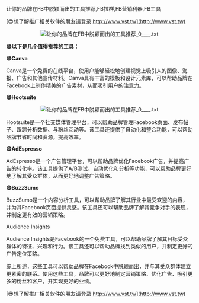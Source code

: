 让你的品牌在FB中脱颖而出的工具推荐,FB拉群,FB营销利器,FB工具

[😍想了解推广相关软件的朋友请登录 http://www.vst.tw](http://www.vst.tw)

 <center><img src="https://vst.tw/MP4/tuiguang/png/0.png" alt="让你的品牌在FB中脱颖而出的工具推荐_0____.txt"></center>

**😄以下是几个值得推荐的工具：**

**😄Canva**

Canva是一个免费的在线平台，使用户能够轻松地创建视觉上吸引人的图像、海报、广告和其他宣传材料。Canva具有丰富的模板和设计元素库，可以帮助品牌在Facebook上制作精美的广告素材，从而吸引用户的注意力。

**😄Hootsuite**

 <center><img src="https://vst.tw/MP4/tuiguang/png/6.png" alt="让你的品牌在FB中脱颖而出的工具推荐_0____.txt"></center>

Hootsuite是一个社交媒体管理平台，可以帮助品牌管理Facebook页面、发布帖子、跟踪分析数据、与粉丝互动等。该工具还提供了自动化和整合功能，可以帮助品牌节省时间和资源，提高效率。

**😄AdEspresso**

AdEspresso是一个广告管理平台，可以帮助品牌优化Facebook广告，并提高广告的转化率。该工具提供了A/B测试、自动优化和分析等功能，可以帮助品牌更好地了解其受众群体，从而更好地调整广告策略。

**😄BuzzSumo**

BuzzSumo是一个内容分析工具，可以帮助品牌了解其行业中最受欢迎的内容，并为其Facebook页面提供灵感。该工具还可以帮助品牌了解其竞争对手的表现，并制定更有效的营销策略。

Audience Insights

Audience Insights是Facebook的一个免费工具，可以帮助品牌了解其目标受众群体的特征、兴趣和行为。该工具还可以帮助品牌找到类似的用户，并制定更好的广告定位策略。

综上所述，这些工具可以帮助品牌在Facebook中脱颖而出，并与其受众群体建立更紧密的联系。使用这些工具，品牌可以更好地制定营销策略、优化广告、吸引更多的粉丝和客户，并实现更好的业绩。

[😍想了解推广相关软件的朋友请登录 http://www.vst.tw](http://www.vst.tw)



